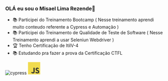 ### OLÁ eu sou o Misael Lima Rezende👋

  

- 📚  Participei do Treinamento Bootcamp ( Nesse treinamento aprendi muito conteudo referente a Cypress e Automação )
- 📚  Participei do Treinamento de Qualidade de Teste de Software ( Nesse Treinamento aprendi a usar Seleniun Webdriver )
- 🏆  Tenho Certificação de ItilV-4
- 📚  Estudando pra fazer a prova da Certificação CTFL

<img src="https://raw.githubusercontent.com/simple-icons/simple-icons/6e46ec1fc23b60c8fd0d2f2ff46db82e16dbd75f/icons/cypress.svg" alt="cypress" width="40" height="40" style="max-width: 100%;">
<img src="https://raw.githubusercontent.com/devicons/devicon/master/icons/javascript/javascript-original.svg" alt="javascript" width="40" height="40" style="max-width: 100%;">



